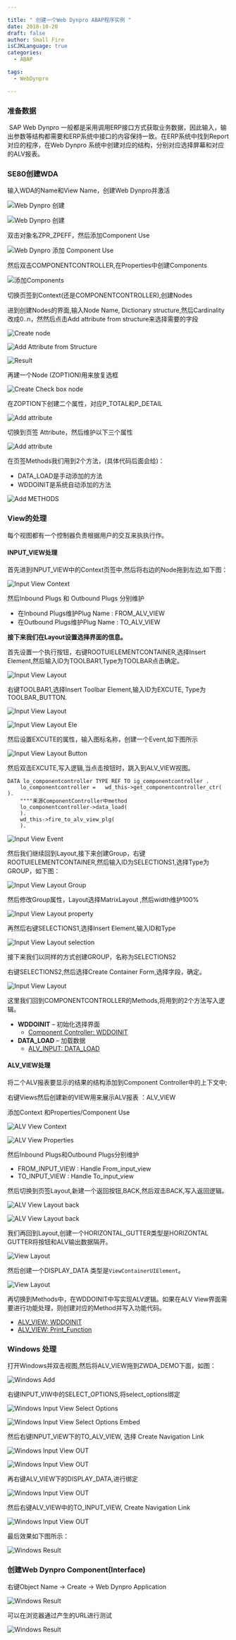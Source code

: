 ```yaml
---

title: " 创建一个Web Dynpro ABAP程序实例 "
date: 2018-10-20
draft: false
author: Small Fire
isCJKLanguage: true
categories: 
  - ABAP

tags: 
  - WebDynpro

---
```




### 准备数据

​	SAP Web Dynpro 一般都是采用调用ERP接口方式获取业务数据，因此输入，输出参数等结构都需要和ERP系统中接口的内容保持一致。在ERP系统中找到Report对应的程序，在Web Dynpro 系统中创建对应的结构，分别对应选择屏幕和对应的ALV报表。

### SE80创建WDA

输入WDA的Name和View Name，创建Web Dynpro并激活

![Web Dynpro 创建](/images/webdynproABAP/1.1.png)

![Web Dynpro 创建](/images/webdynproABAP/1.png)

双击对象名ZPR_ZPEFF，然后添加Component Use

![Web Dynpro 添加 Component Use](/images/webdynproABAP/2.png)

然后双击COMPONENTCONTROLLER,在Properties中创建Components

![添加Components](/images/webdynproABAP/3.png)

切换页签到Context(还是COMPONENTCONTROLLER),创建Nodes

进到创建Nodes的界面,输入Node Name, Dictionary structure,然后Cardinality改成0..n，然然后点击Add attribute from structure来选择需要的字段

![Create node](/images/webdynproABAP/4.1.png)

![Add Attribute from Structure](/images/webdynproABAP/5.png)

![Result](/images/webdynproABAP/6.png)

再建一个Node (ZOPTION)用来放复选框

![Create Check box node](/images/webdynproABAP/7.png)

在ZOPTION下创建二个属性，对应P_TOTAL和P_DETAIL

![Add attribute](/images/webdynproABAP/8.png)

切换到页签 Attribute，然后维护以下三个属性

![Add attribute](/images/webdynproABAP/9.png)

在页签Methods我们用到2个方法，(具体代码后面会给)：

- DATA_LOAD是手动添加的方法
- WDDOINIT是系统自动添加的方法

![Add METHODS](/images/webdynproABAP/10.png)

### View的处理

每个视图都有一个控制器负责根据用户的交互来执执行作。

#### INPUT_VIEW处理

首先进到INPUT_VIEW中的Context页签中,然后将右边的Node拖到左边,如下图：

![Input View Context](/images/webdynproABAP/11.png)

然后Inbound Plugs 和 Outbound Plugs 分别维护

- 在Inbound Plugs维护Plug
  Name : FROM_ALV_VIEW
- 在Outbound Plugs维护Plug
  Name : TO_ALV_VIEW

**接下来我们在Layout设置选择界面的信息。**

首先设置一个执行按钮，右键ROOTUIELEMENTCONTAINER,选择Insert Element,然后输入ID为TOOLBAR1,Type为TOOLBAR点击确定。

![Input View Layout](/images/webdynproABAP/14.png)

右键TOOLBAR1,选择Insert Toolbar Element,输入ID为EXCUTE, Type为TOOLBAR_BUTTON.

![Input View Layout](/images/webdynproABAP/15.png)

![Input View Layout Ele](/images/webdynproABAP/16.png)

然后设置EXCUTE的属性，输入图标名称，创建一个Event,如下图所示

![Input View Layout Button](/images/webdynproABAP/17.png)

然后双击EXCUTE,写入逻辑,当点击按钮时，跳入到ALV_VIEW视图。

```JS
DATA lo_componentcontroller TYPE REF TO ig_componentcontroller .
    lo_componentcontroller =   wd_this->get_componentcontroller_ctr( ).
    """"来源ComponentController中method
    lo_componentcontroller->data_load(
    ).
    wd_this->fire_to_alv_view_plg(
    ).
```

![Input View Event](/images/webdynproABAP/18.png)

然后我们继续回到Layout,接下来创建Group，右键ROOTUIELEMENTCONTAINER,然后输入ID为SELECTIONS1,选择Type为GROUP，如下图：

![Input View Layout Group](/images/webdynproABAP/19.png)

然后修改Group属性，Layout选择MatrixLayout ,然后width维护100%

![Input View Layout property](/images/webdynproABAP/20.png)

再然后右键SELECTIONS1,选择Insert Element,输入ID和Type

![Input View Layout selection](/images/webdynproABAP/22.png)

接下来我们以同样的方式创建GROUP，名称为SELECTIONS2

右键SELECTIONS2,然后选择Create
Container Form,选择字段，确定。

![Input View Layout ](/images/webdynproABAP/21.png)

这里我们回到COMPONENTCONTROLLER的Methods,将用到的2个方法写入逻辑。

- **WDDOINIT** – 初始化选择界面
  - [Component Controller: WDDOINIT](https://coldinfire.github.io/2018/SAPWebDynproABAP_P3/)
- **DATA_LOAD** – 加载数据
  - [ALV_INPUT: DATA_LOAD](https://coldinfire.github.io/2018/SAPWebDynproABAP_P2/)

#### ALV_VIEW处理

将二个ALV报表要显示的结果的结构添加到Component
Controller中的上下文中;

右键Views然后创建新的VIEW用来展示ALV报表 ：ALV_VIEW

添加Context 和Properties/Component Use

![ALV View Context ](/images/webdynproABAP/23.png)

![ALV View Properties ](/images/webdynproABAP/23.1.png)

然后Inbound Plugs和Outbound
Plugs分别维护 

- FROM_INPUT_VIEW : Handle From_input_view
- TO_INPUT_VIEW : Handle To_input_view

然后切换到页签Layout,新建一个返回按钮,BACK,然后双击BACK,写入返回逻辑。

![ALV View Layout back ](/images/webdynproABAP/26.png)

![ALV View Layout back ](/images/webdynproABAP/27.png)

我们再回到Layout,创建一个HORIZONTAL_GUTTER类型是HORIZONTAL GUTTER将按钮和ALV输出数据隔开。

![View Layout ](/images/webdynproABAP/24.png)

然后创建一个DISPLAY_DATA 类型是`ViewContainerUIElement`。

![View Layout ](/images/webdynproABAP/25.png)

再切换到Methods中，在WDDOINIT中写实现ALV逻辑。如果在ALV View界面需要进行功能处理，则创建对应的Method并写入功能代码。

- [ALV_VIEW: WDDOINIT](https://coldinfire.github.io/2018/SAPWebDynproABAP_P1/)
- [ALV_VIEW: Print_Function](https://coldinfire.github.io/2018/SAPWebDynproABAP_P4/)

### Windows 处理

打开Windows并双击视图,然后将ALV_VIEW拖到ZWDA_DEMO下面，如图：

![Windows Add](/images/webdynproABAP/28.png)

右键INPUT_VIW中的SELECT_OPTIONS,将select_options绑定

![Windows Input View Select Options](/images/webdynproABAP/29.1.png)

![Windows Input View Select Options Embed](/images/webdynproABAP/29.2.png)

然后右键INPUT_VIEW下的TO_ALV_VIEW, 选择 Create
Navigation Link

![Windows Input View OUT](/images/webdynproABAP/29.3.png)

![Windows Input View OUT](/images/webdynproABAP/29.4.png)

再右键ALV_VIEW下的DISPLAY_DATA,进行绑定

![Windows Input View OUT](/images/webdynproABAP/30.png)

然后右键ALV_VIEW中的TO_INPUT_VIEW, Create Navigation Link

![Windows Input View OUT](/images/webdynproABAP/31.png)

最后效果如下图所示： 

![Windows Result](/images/webdynproABAP/35.png)

### 创建Web Dynpro Component(Interface)

右键Object Name -> Create -> Web Dynpro Application

![Windows Result](/images/webdynproABAP/32.png)

可以在浏览器通过产生的URL进行测试

![Windows Result](/images/webdynproABAP/33.png)





